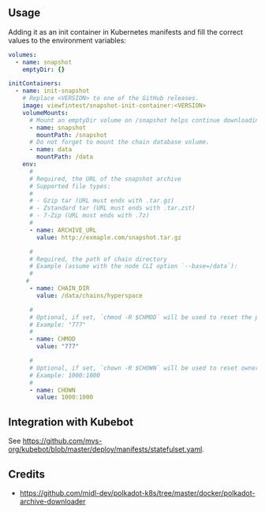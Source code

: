 ## Usage

Adding it as an init container in Kubernetes manifests and fill the correct values to the environment variables:

```yaml
volumes:
  - name: snapshot
    emptyDir: {}

initContainers:
  - name: init-snapshot
    # Replace <VERSION> to one of the GitHub releases.
    image: viewfintest/snapshot-init-container:<VERSION>
    volumeMounts:
      # Mount an emptyDir volume on /snapshot helps continue downloading if the init container restarted.
      - name: snapshot
        mountPath: /snapshot
      # Do not forget to mount the chain database volume.
      - name: data
        mountPath: /data
    env:
      #
      # Required, the URL of the snapshot archive
      # Supported file types:
      #
      # - Gzip tar (URL must ends with .tar.gz)
      # - Zstandard tar (URL must ends with .tar.zst)
      # - 7-Zip (URL must ends with .7z)
      #
      - name: ARCHIVE_URL
        value: http://exmaple.com/snapshot.tar.gz

      #
      # Required, the path of chain directory
      # Example (assume with the node CLI option `--base=/data`):
      #
     #
      - name: CHAIN_DIR
        value: /data/chains/hyperspace

      #
      # Optional, if set, `chmod -R $CHMOD` will be used to reset the permissions of $CHAIN_DIR
      # Example: "777"
      #
      - name: CHMOD
        value: "777"

      #
      # Optional, if set, `chown -R $CHOWN` will be used to reset owners (and groups) of $CHAIN_DIR
      # Example: 1000:1000
      #
      - name: CHOWN
        value: 1000:1000
```

## Integration with Kubebot

See <https://github.com/mvs-org/kubebot/blob/master/deploy/manifests/statefulset.yaml>.

## Credits

- <https://github.com/midl-dev/polkadot-k8s/tree/master/docker/polkadot-archive-downloader>
